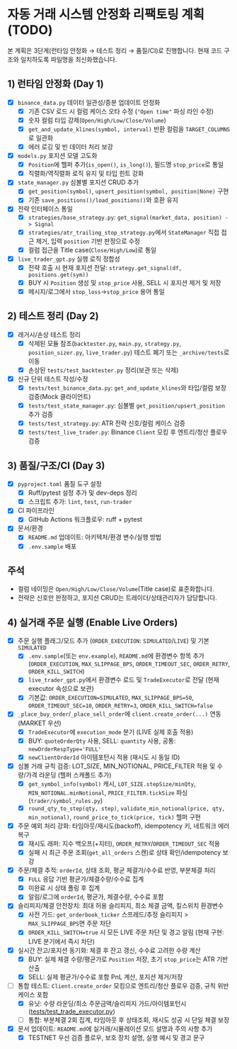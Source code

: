 # 자동 거래 시스템 안정화 리팩토링 계획 (TODO)

본 계획은 3단계(런타임 안정화 → 테스트 정리 → 품질/CI)로 진행합니다. 현재 코드 구조와 일치하도록 파일명을 최신화했습니다.

## 1) 런타임 안정화 (Day 1)

- [x] `binance_data.py` 데이터 일관성/증분 업데이트 안정화
    - [x] 기존 CSV 로드 시 컬럼 케이스 오타 수정 (`"Open time"` 파싱 라인 수정)
    - [x] 숫자 컬럼 타입 강제(`Open/High/Low/Close/Volume`)
    - [x] `get_and_update_klines(symbol, interval)` 반환 컬럼을 `TARGET_COLUMNS`로 일관화
    - [x] 에러 로깅 및 빈 데이터 처리 보강
- [x] `models.py` 포지션 모델 고도화
    - [x] `Position`에 헬퍼 추가(`is_open()`, `is_long()`), 필드명 `stop_price`로 통일
    - [x] 직렬화/역직렬화 로직 유지 및 타입 힌트 강화
- [x] `state_manager.py` 심볼별 포지션 CRUD 추가
    - [x] `get_position(symbol)`, `upsert_position(symbol, position|None)` 구현
    - [x] 기존 `save_positions()/load_positions()`와 호환 유지
- [x] 전략 인터페이스 통일
    - [x] `strategies/base_strategy.py`: `get_signal(market_data, position) -> Signal`
    - [x] `strategies/atr_trailing_stop_strategy.py`에서 `StateManager` 직접 접근 제거, 입력 `position` 기반 판정으로 수정
    - [x] 컬럼 접근을 Title case(`Close/High/Low`)로 통일
- [x] `live_trader_gpt.py` 실행 로직 정합성
    - [x] 전략 호출 시 현재 포지션 전달: `strategy.get_signal(df, positions.get(sym))`
    - [x] BUY 시 `Position` 생성 및 `stop_price` 사용, SELL 시 포지션 제거 및 저장
    - [x] 메시지/로그에서 `stop_loss`→`stop_price` 용어 통일

## 2) 테스트 정리 (Day 2)

- [x] 레거시/손상 테스트 정리
    - [x] 삭제된 모듈 참조(`backtester.py`, `main.py`, `strategy.py`, `position_sizer.py`, `live_trader.py`) 테스트 폐기 또는 `_archive/tests`로 이동
    - [x] 손상된 `tests/test_backtester.py` 정리(보관 또는 삭제)
- [x] 신규 단위 테스트 작성/수정
    - [x] `tests/test_binance_data.py`: `get_and_update_klines`와 타입/컬럼 보장 검증(Mock 클라이언트)
    - [x] `tests/test_state_manager.py`: 심볼별 `get_position/upsert_position` 추가 검증
    - [x] `tests/test_strategy.py`: ATR 전략 신호/컬럼 케이스 검증
    - [x] `tests/test_live_trader.py`: Binance `Client` 모킹 후 엔트리/청산 플로우 검증

## 3) 품질/구조/CI (Day 3)

- [x] `pyproject.toml` 품질 도구 설정
    - [x] Ruff/pytest 설정 추가 및 dev-deps 정리
    - [x] 스크립트 추가: `lint`, `test`, `run-trader`
- [x] CI 파이프라인
    - [x] GitHub Actions 워크플로우: ruff + pytest
- [x] 문서/환경
    - [x] `README.md` 업데이트: 아키텍처/환경 변수/실행 방법
    - [x] `.env.sample` 배포

## 주석
- 컬럼 네이밍은 `Open/High/Low/Close/Volume`(Title case)로 표준화합니다.
- 전략은 신호만 판정하고, 포지션 CRUD는 트레이더/상태관리자가 담당합니다.

## 4) 실거래 주문 실행 (Enable Live Orders)

- [x] 주문 실행 플래그/모드 추가 (`ORDER_EXECUTION`: `SIMULATED`/`LIVE`) 및 기본 `SIMULATED`
    - [x] `.env.sample`(또는 `env.example`), `README.md`에 환경변수 항목 추가 (`ORDER_EXECUTION`, `MAX_SLIPPAGE_BPS`, `ORDER_TIMEOUT_SEC`, `ORDER_RETRY`, `ORDER_KILL_SWITCH`)
    - [x] `live_trader_gpt.py`에서 환경변수 로드 및 `TradeExecutor`로 전달 (현재 executor 속성으로 보관)
    - [x] 기본값: `ORDER_EXECUTION=SIMULATED`, `MAX_SLIPPAGE_BPS=50`, `ORDER_TIMEOUT_SEC=10`, `ORDER_RETRY=3`, `ORDER_KILL_SWITCH=false`
- [x] `_place_buy_order`/`_place_sell_order`에 `client.create_order(...)` 연동 (MARKET 우선)
    - [x] `TradeExecutor`에 `execution_mode` 분기 (LIVE 실제 호출 적용)
    - [x] BUY: `quoteOrderQty` 사용, SELL: `quantity` 사용, 공통: `newOrderRespType='FULL'`
    - [x] `newClientOrderId` 아이템포턴시 적용 (재시도 시 동일 ID)
- [x] 심볼 거래 규칙 검증: LOT_SIZE, MIN_NOTIONAL, PRICE_FILTER 적용 및 수량/가격 라운딩 (헬퍼 스캐폴드 추가)
    - [x] `get_symbol_info(symbol)` 캐시, `LOT_SIZE.stepSize/minQty`, `MIN_NOTIONAL.minNotional`, `PRICE_FILTER.tickSize` 파싱 (`trader/symbol_rules.py`)
    - [x] `round_qty_to_step(qty, step)`, `validate_min_notional(price, qty, min_notional)`, `round_price_to_tick(price, tick)` 헬퍼 구현
- [x] 주문 예외 처리 강화: 타임아웃/재시도(backoff), idempotency 키, 네트워크 에러 복구
    - [x] 재시도 래퍼: 지수 백오프(+지터), `ORDER_RETRY`/`ORDER_TIMEOUT_SEC` 적용
    - [x] 실패 시 최근 주문 조회(`get_all_orders` 스캔)로 상태 확인/idempotency 보강
- [x] 주문/체결 추적: `orderId`, 상태 조회, 평균 체결가/수수료 반영, 부분체결 처리
    - [x] `FULL` 응답 기반 평균가/체결수량/수수료 집계
    - [x] 미완료 시 상태 폴링 후 집계
    - [x] 알림/로그에 `orderId`, 평균가, 체결수량, 수수료 포함
- [x] 슬리피지/체결 안전장치: 최대 허용 슬리피지, 최소 체결 금액, 킬스위치 환경변수
    - [x] 사전 가드: `get_orderbook_ticker` 스프레드/추정 슬리피지 > `MAX_SLIPPAGE_BPS`면 주문 차단
    - [x] `ORDER_KILL_SWITCH=true` 시 모든 LIVE 주문 차단 및 경고 알림 (현재 구현: LIVE 분기에서 즉시 차단)
- [x] 실시간 잔고/포지션 동기화: 체결 후 잔고 갱신, 수수료 고려한 수량 계산
    - [x] BUY: 실제 체결 수량/평균가로 `Position` 저장, 초기 `stop_price`는 ATR 기반 산출
    - [x] SELL: 실제 평균가/수수료 포함 PnL 계산, 포지션 제거/저장
- [ ] 통합 테스트: `Client.create_order` 모킹으로 엔트리/청산 플로우 검증, 규칙 위반 케이스 포함
    - [x] 유닛: 수량 라운딩/최소 주문금액/슬리피지 가드/아이템포턴시 ([tests/test_trade_executor.py](mdc:tests/test_trade_executor.py))
    - [ ] 통합: 부분체결 2회 집계, 타임아웃 후 상태조회, 재시도 성공 시 단일 체결 보장
- [x] 문서 업데이트: `README.md`에 실거래/시뮬레이션 모드 설명과 주의 사항 추가
    - [x] TESTNET 우선 검증 플로우, 보호 장치 설명, 실행 예시 및 경고 문구
